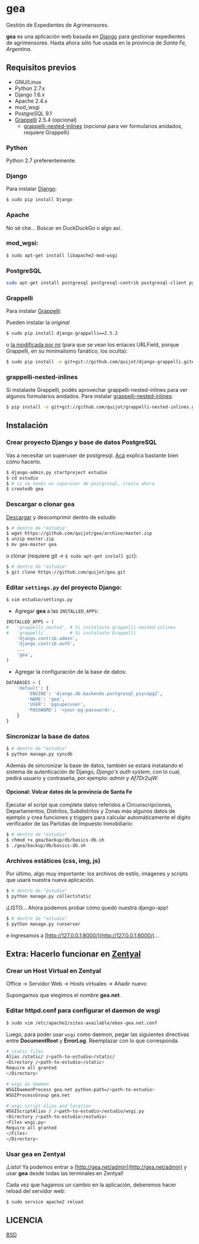 # gea


Gestión de Expedientes de Agrimensores.

__gea__ es una aplicación web basada en [Django](https://www.djangoproject.com/) para gestionar expedientes de agrimensores. Hasta ahora sólo fue usada en la provincia de _Santa Fe, Argentina_.


## Requisitos previos

- GNU/Linux
- Python 2.7.x
- Django 1.6.x
- Apache 2.4.x
- mod_wsgi
- PostgreSQL 9.1
- [Grappelli](http://grappelliproject.com/) 2.5.4 (opcional)
  - [grappelli-nested-inlines](https://github.com/quijot/grappelli-nested-inlines) (opcional para ver formularios anidados, requiere Grappelli)

### Python

Python 2.7 preferentemente.

### Django

Para instalar [Django](https://www.djangoproject.com/):

```bash
$ sudo pip install Django
```

### Apache

No sé che... Buscar en DuckDuckGo o algo así.

### mod_wgsi:

```bash
$ sudo apt-get install libapache2-mod-wsgi
```

### PostgreSQL

```bash
sudo apt-get install postgresql postgresql-contrib postgresql-client python-psycopg2 postgresql-plpython-9.1
```

### Grappelli

Para instalar [Grappelli](http://grappelliproject.com/):

Pueden instalar la _original_

```bash
$ sudo pip install django-grappelli==2.5.3
```

o [la modificada por mi](http://github.com/quijot/django-grappelli) (para que se vean los enlaces URLField, porque Grappelli, en su minimalismo fanático, los oculta):

```bash
$ sudo pip install -e git+git://github.com/quijot/django-grappelli.git#egg=django-grappelli
```

### grappelli-nested-inlines

Si instalaste Grappelli, podés aprovechar grappelli-nested-inlines para ver algunos formularios anidados. Para instalar [grappelli-nested-inlines](https://github.com/quijot/grappelli-nested-inlines):

```bash
$ pip install -e git+git://github.com/quijot/grappelli-nested-inlines.git#egg=grappelli-nested-inlines
```

## Instalación

### Crear proyecto Django y base de datos PostgreSQL

Vas a necesitar un superuser de postgresql. [Acá](http://stackoverflow.com/questions/1471571/how-to-configure-postgresql-for-the-first-time) explica bastante bien cómo hacerlo.

```bash
$ django-admin.py startproject estudio
$ cd estudio
$ # si no tenés un superuser de postgresql, crealo ahora
$ createdb gea
```

### Descargar o clonar __gea__

[Descargar](https://github.com/quijot/gea/archive/master.zip) y descomprimir dentro de _estudio_ 

```bash
$ # dentro de "estudio"
$ wget https://github.com/quijot/gea/archive/master.zip
$ unzip master.zip
$ mv gea-master gea
```

o clonar (requiere git -> ```$ sudo apt-get install git```):

```bash
$ # dentro de "estudio"
$ git clone https://github.com/quijot/gea.git
```

### Editar ```settings.py``` del proyecto Django:

```bash
$ vim estudio/settings.py
```

- Agregar __gea__ a las ```INSTALLED_APPS```:

```python
INSTALLED_APPS = (
#   'grappelli_nested', # Si instalaste grappelli-nested-inlines
#   'grappelli',        # Si instalaste Grappelli
    'django.contrib.admin',
    'django.contrib.auth',
    ...
    'gea',
)
```

- Agregar la configuración de la base de datos:

```python
DATABASES = {
    'default': {
        'ENGINE': 'django.db.backends.postgresql_psycopg2',
        'NAME': 'gea',
        'USER': 'pgsuperuser',
        'PASSWORD': '<your-pg-password>',
    }
}
```

### Sincronizar la base de datos

```bash
$ # dentro de "estudio"
$ python manage.py syncdb
```

Además de sincronizar la base de datos, también se estará instalando el sistema de autenticación de Django, _Django's auth system_, con lo cual, pedirá usuario y contraseña, por ejemplo: _admin_ y _Af7Dr2ujW_.

#### Opcional: Volcar datos de la provincia de Santa Fe

Ejecutar el script que completa datos referidos a Circunscripciones, Departamentos, Distritos, Subdistritos y Zonas más algunos datos de ejemplo y crea funciones y triggers para calcular automáticamente el dígito verificador de las Partidas de Impuesto Inmobiliario:

```bash
$ # dentro de "estudio"
$ chmod +x gea/backup/db/basics-db.sh
$ ./gea/backup/db/basics-db.sh
```

### Archivos estáticos (css, img, js)

Por último, algo muy importante: los archivos de estilo, imágenes y scripts que usará nuestra nueva aplicación.

```bash
$ # dentro de "estudio"
$ python manage.py collectstatic
```

¡LISTO... Ahora podemos probar cómo quedó nuestra django-app!

```bash
$ # dentro de "estudio"
$ python manage.py runserver
```

e ingresamos a [http://127.0.0.1:8000/](http://127.0.0.1:8000/)...

## Extra: Hacerlo funcionar en [Zentyal](http://www.zentyal.org/)

### Crear un Host Virtual en Zentyal

Office -> Servidor Web -> Hosts virtuales -> Añadir nuevo

Supongamos que elegimos el nombre __gea.net__.

### Editar httpd.conf para configurar el daemon de wsgi

```bash
$ sudo vim /etc/apache2/sites-available/ebox-gea.net.conf
```

Luego, para poder usar ```wsgi``` como daemon, pegar las siguientes directivas entre **DocumentRoot** y **ErrorLog**.
Reemplazar _<path-to-estudio>_ con lo que corresponda.

```bash
# static files
Alias /static/ /<path-to-estudio>/static/
<Directory /<path-to-estudio>/static>
Require all granted
</Directory>

# wsgi as daemon
WSGIDaemonProcess gea.net python-path=/<path-to-estudio>
WSGIProcessGroup gea.net

# wsgi script alias and location
WSGIScriptAlias / /<path-to-estudio>/estudio/wsgi.py
<Directory /<path-to-estudio>/estudio>
<Files wsgi.py>
Require all granted
</Files>
</Directory>
```


### Usar __gea__ en Zentyal

¡Listo! Ya podemos entrar a [http://gea.net/admin](http://gea.net/admin) y usar __gea__ desde todas las terminales en Zentyal!

Cada vez que hagamos un cambio en la aplicación, deberemos hacer reload del servidor web:

```bash
$ sudo service apache2 reload
```

## LICENCIA

[BSD](https://raw.github.com/quijot/gea/master/LICENSE)

